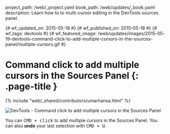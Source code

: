 project_path: /web/_project.yaml book_path: /web/updates/_book.yaml description: Learn how to to multi-cursor editing in the DevTools sources panel.

{# wf_updated_on: 2015-05-18 #} {# wf_published_on: 2015-05-18 #} {# wf_tags: devtools #} {# wf_featured_image: /web/updates/images/2015-05-19-devtools-command-click-to-add-multiple-cursors-in-the-sources-panel/multiple-cursors.gif #}

# Command click to add multiple cursors in the Sources Panel {: .page-title }

{% include "web/_shared/contributors/umarhansa.html" %}

<img src="/web/updates/images/2015-05-19-devtools-command-click-to-add-multiple-cursors-in-the-sources-panel/multiple-cursors.gif" alt="DevTools - Command click to add multiple cursors in the Sources Panel" />

You can <kbd class="kbd">CMD + click</kbd> to add multiple cursors in the Sources Panel. You can also **undo** your last selection with <kbd class="kbd">CMD + U</kbd>.